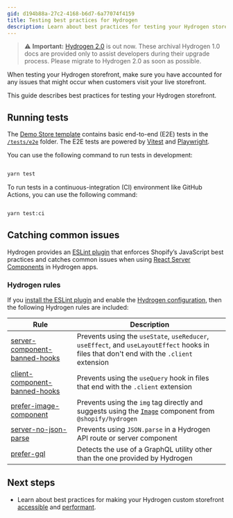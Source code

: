 ```yaml
---
gid: d194b88a-27c2-4168-b6d7-6a77074f4159
title: Testing best practices for Hydrogen
description: Learn about best practices for testing your Hydrogen storefront.
---
```


> ⚠️ **Important:** [Hydrogen 2.0](https://hydrogen.shopify.dev) is out now. These archival Hydrogen 1.0 docs are provided only to assist developers during their upgrade process. Please migrate to Hydrogen 2.0 as soon as possible.


When testing your Hydrogen storefront, make sure you have accounted for any issues that might occur when customers visit your live storefront.

This guide describes best practices for testing your Hydrogen storefront.

## Running tests

The [Demo Store template](/docs/tutorials/getting-started/templates) contains basic end-to-end (E2E) tests in the [`/tests/e2e`](https://github.com/Shopify/hydrogen/tree/main/templates/demo-store/tests/e2e) folder. The E2E tests are powered by [Vitest](https://vitest.dev) and [Playwright](https://playwright.dev).

You can use the following command to run tests in development:

```bash

yarn test
```



To run tests in a continuous-integration (CI) environment like GitHub Actions, you can use the following command:

```bash

yarn test:ci
```



## Catching common issues

Hydrogen provides an [ESLint plugin](/docs/tutorials/eslint) that enforces Shopify’s JavaScript best practices and catches common issues when using [React Server Components](/docs/tutorials/react-server-components) in Hydrogen apps.

### Hydrogen rules

If you [install the ESLint plugin](/docs/tutorials/eslint#installation) and enable the [Hydrogen configuration](/docs/tutorials/eslint#hydrogen-configuration), then the following Hydrogen rules are included:

| Rule            | Description |
| -------------- | -------- |
| [server-component-banned-hooks](https://github.com/Shopify/hydrogen/tree/main/packages/eslint-plugin/src/rules/server-component-banned-hooks)          | Prevents using the `useState`, `useReducer`, `useEffect`, and `useLayoutEffect` hooks in files that don't end with the `.client` extension      |
| [client-component-banned-hooks](https://github.com/Shopify/hydrogen/tree/main/packages/eslint-plugin/src/rules/client-component-banned-hooks)      | Prevents using the `useQuery` hook in files that end with the `.client` extension      |
| [prefer-image-component](https://github.com/Shopify/hydrogen/tree/main/packages/eslint-plugin/src/rules/prefer-image-component) | Prevents using the `img` tag directly and suggests using the [`Image`](/api/hydrogen/components/primitive/image) component from `@shopify/hydrogen`     |
| [server-no-json-parse](https://github.com/Shopify/hydrogen/tree/main/packages/eslint-plugin/src/rules/server-no-json-parse) | Prevents using `JSON.parse` in a Hydrogen API route or server component       |
| [prefer-gql](https://github.com/Shopify/hydrogen/tree/main/packages/eslint-plugin/src/rules/prefer-gql) | Detects the use of a GraphQL utility other than the one provided by Hydrogen       |

## Next steps

- Learn about best practices for making your Hydrogen custom storefront [accessible](/docs/tutorials/best-practices/accessibility) and [performant](/docs/tutorials/best-practices/performance).
